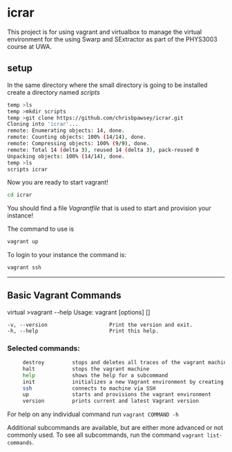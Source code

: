 # icrar

This project is for using vagrant and virtualbox to manage the virtual environment for 
the using Swarp and SExtractor as part of the PHYS3003 course at UWA.

##  setup 

In the same directory where the small directory is going to be installed 
create a directory named *scripts*

```bash 
temp >ls
temp >mkdir scripts
temp >git clone https://github.com/chrisbpawsey/icrar.git
Cloning into 'icrar'...
remote: Enumerating objects: 14, done.
remote: Counting objects: 100% (14/14), done.
remote: Compressing objects: 100% (9/9), done.
remote: Total 14 (delta 3), reused 14 (delta 3), pack-reused 0
Unpacking objects: 100% (14/14), done.
temp >ls
scripts	icrar
```

Now you are ready to start vagrant!

```bash
cd icrar
```

You should find a file *Vagrantfile* that is used to start and 
provision your instance!

The command to use is 
```bash
vagrant up
```

To login to your instance the command is:
```bash
vagrant ssh
```


-----------------------

## Basic Vagrant Commands
virtual >vagrant --help
Usage: vagrant [options] <command> [<args>]

    -v, --version                    Print the version and exit.
    -h, --help                       Print this help.

### Selected commands:
```bash
     destroy         stops and deletes all traces of the vagrant machine
     halt            stops the vagrant machine
     help            shows the help for a subcommand
     init            initializes a new Vagrant environment by creating a Vagrantfile
     ssh             connects to machine via SSH
     up              starts and provisions the vagrant environment
     version         prints current and latest Vagrant version
```
For help on any individual command run `vagrant COMMAND -h`

Additional subcommands are available, but are either more advanced
or not commonly used. To see all subcommands, run the command
`vagrant list-commands`.


